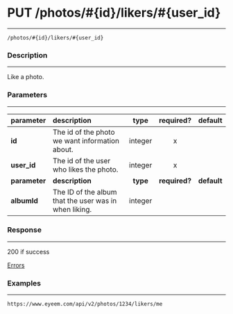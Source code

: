 # PUT /photos/#{id}/likers/#{user_id} 
***
`/photos/#{id}/likers/#{user_id}`

### Description
***
Like a photo.

### Parameters
***

|parameter| description| type |required? |default|
|:---------|:--------------|:----------:|:------------:|:------------:|
|**id**|The id of the photo we want information about.|integer|x||
|**user_id**|The id of the user who likes the photo.|integer|x||
|**parameter**| **description**| **type** |**required?** |**default**|
|**albumId**|The ID of the album that the user was in when liking.|integer|||



### Response
***

200 if success

[Errors](../../resources/errors.md#files)

### Examples
***

`https://www.eyeem.com/api/v2/photos/1234/likers/me`

